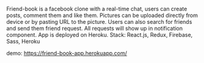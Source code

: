 Friend-book is a facebook clone with a real-time chat, users can create posts, comment them and like them. Pictures can be uploaded directly from device or by pasting URL to the picture. Users can also search for friends and send them friend request. All requests will show up in notification component. App is deployed on Heroku. Stack: React.js, Redux, Firebase, Sass, Heroku

demo: <a href="https://friend-book-app.herokuapp.com/">https://friend-book-app.herokuapp.com/</a>
